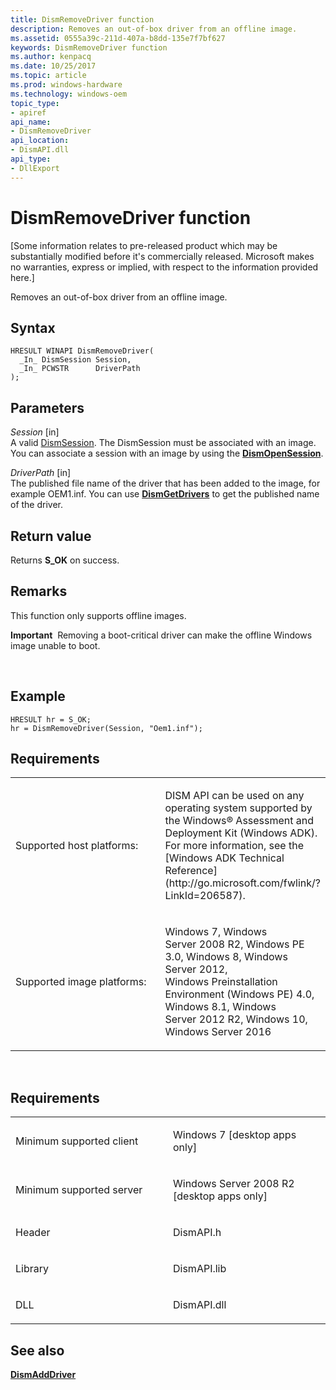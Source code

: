```yaml
---
title: DismRemoveDriver function
description: Removes an out-of-box driver from an offline image.
ms.assetid: 0555a39c-211d-407a-b8dd-135e7f7bf627
keywords: DismRemoveDriver function
ms.author: kenpacq
ms.date: 10/25/2017
ms.topic: article
ms.prod: windows-hardware
ms.technology: windows-oem
topic_type: 
- apiref
api_name: 
- DismRemoveDriver
api_location: 
- DismAPI.dll
api_type: 
- DllExport
---
```


# DismRemoveDriver function


\[Some information relates to pre-released product which may be substantially modified before it's commercially released. Microsoft makes no warranties, express or implied, with respect to the information provided here.\]

Removes an out-of-box driver from an offline image.

Syntax
---

```
HRESULT WINAPI DismRemoveDriver(
  _In_ DismSession Session,
  _In_ PCWSTR      DriverPath
);
```

Parameters
-------

*Session* \[in\]  
A valid [DismSession](dismsession.md). The DismSession must be associated with an image. You can associate a session with an image by using the [**DismOpenSession**](dismopensession-function.md).

*DriverPath* \[in\]  
The published file name of the driver that has been added to the image, for example OEM1.inf. You can use [**DismGetDrivers**](dismgetdrivers-function.md) to get the published name of the driver.

Return value
---------

Returns **S\_OK** on success.

## <span id="Remarks"></span><span id="remarks"></span><span id="REMARKS"></span>Remarks


This function only supports offline images.

**Important**  Removing a boot-critical driver can make the offline Windows image unable to boot.

 

## <span id="Example"></span><span id="example"></span><span id="EXAMPLE"></span>Example


```
HRESULT hr = S_OK;
hr = DismRemoveDriver(Session, "Oem1.inf");
```

## <span id="Requirements"></span><span id="requirements"></span><span id="REQUIREMENTS"></span>Requirements


<table>
<colgroup>
<col width="50%" />
<col width="50%" />
</colgroup>
<tbody>
<tr class="odd">
<td><p>Supported host platforms:</p></td>
<td><p>DISM API can be used on any operating system supported by the Windows® Assessment and Deployment Kit (Windows ADK). For more information, see the [Windows ADK Technical Reference](http://go.microsoft.com/fwlink/?LinkId=206587).</p></td>
</tr>
<tr class="even">
<td><p>Supported image platforms:</p></td>
<td><p>Windows 7, Windows Server 2008 R2, Windows PE 3.0, Windows 8, Windows Server 2012, Windows Preinstallation Environment (Windows PE) 4.0, Windows 8.1, Windows Server 2012 R2, Windows 10, Windows Server 2016</p></td>
</tr>
</tbody>
</table>

 

Requirements
---------

<table>
<colgroup>
<col width="50%" />
<col width="50%" />
</colgroup>
<tbody>
<tr class="odd">
<td><p>Minimum supported client</p></td>
<td><p>Windows 7 [desktop apps only]</p></td>
</tr>
<tr class="even">
<td><p>Minimum supported server</p></td>
<td><p>Windows Server 2008 R2 [desktop apps only]</p></td>
</tr>
<tr class="odd">
<td><p>Header</p></td>
<td>DismAPI.h</td>
</tr>
<tr class="even">
<td><p>Library</p></td>
<td>DismAPI.lib</td>
</tr>
<tr class="odd">
<td><p>DLL</p></td>
<td>DismAPI.dll</td>
</tr>
</tbody>
</table>

## <span id="see_also"></span>See also


[**DismAddDriver**](dismadddriver-function.md)

 

 




